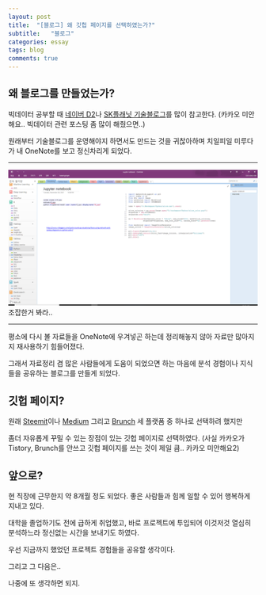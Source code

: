 ```yaml
---
layout: post
title:  "[블로그] 왜 깃헙 페이지를 선택하였는가?"
subtitle:   "블로그"
categories: essay
tags: blog
comments: true
---
```


## 왜 블로그를 만들었는가?

빅데이터 공부할 때 [네이버 D2](https://d2.naver.com/home)나 [SK플래닛 기술블로그](https://readme.skplanet.com/)를 많이 참고한다. (카카오 미안해요.. 빅데이터 관련 포스팅 좀 많이 해줬으면..)

원래부터 기술블로그를 운영해야지 하면서도 만드는 것을 귀찮아하며 치일피일 미루다가 내 OneNote를 보고 정신차리게 되었다.

***
![조잡한 사진](/assets/img/onenote.png "조잡한 사진")
조잡한거 봐라..

***

평소에 다시 볼 자료들을 OneNote에 우겨넣곤 하는데 정리해놓지 않아 자료만 많아지지 재사용하기 힘들어졌다.

그래서 자료정리 겸 많은 사람들에게 도움이 되었으면 하는 마음에 분석 경험이나 지식들을 공유하는 블로그를 만들게 되었다. 


## 깃헙 페이지?

원래 [Steemit](https://steemit.com/)이나 [Medium](https://medium.com) 그리고 [Brunch](http://brunch.co.kr) 세 플랫폼 중 하나로 선택하려 했지만

좀더 자유롭게 꾸밀 수 있는 장점이 있는 깃헙 페이지로 선택하였다. (사실 카카오가 Tistory, Brunch를 안쓰고 깃헙 페이지를 쓰는 것이 제일 큼.. 카카오 미안해요2)


## 앞으로?

현 직장에 근무한지 약 8개월 정도 되었다. 좋은 사람들과 힘께 일할 수 있어 행복하게 지내고 있다.

대학을 졸업하기도 전에 급하게 취업했고, 바로 프로젝트에 투입되어 이것저것 열심히 분석하느라 정신없는 시간을 보내기도 하였다.

우선 지금까지 했었던 프로젝트 경험들을 공유할 생각이다.

그리고 그 다음은..

나중에 또 생각하면 되지.